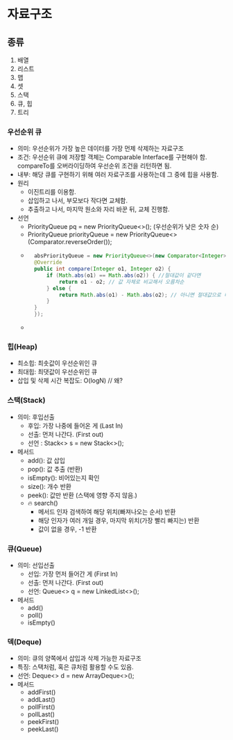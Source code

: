# 자료구조
## 종류
1. 배열
2. 리스트
3. 맵
4. 셋
5. 스택
6. 큐, 힙
7. 트리


### 우선순위 큐
- 의미: 우선순위가 가장 높은 데이터를 가장 먼제 삭제하는 자료구조
- 조건: 우선순위 큐에 저장할 객체는 Comparable Interface를 구현해야 함. compareTo를 오버라이딩하여 우선순위 조건을 리턴하면 됨.
- 내부: 해당 큐를 구현하기 위해 여러 자료구조를 사용하는데 그 중에 힙을 사용함.
- 원리
  - 이진트리를 이용함.
  - 삽입하고 나서, 부모보다 작다면 교체함.
  - 추출하고 나서, 마지막 원소와 자리 바꾼 뒤, 교체 진행함.
- 선언
  - PriorityQueue<type> pq = new PriorityQueue<>(); (우선순위가 낮은 숫자 순)
  - PriorityQueue<type> priorityQueue = new PriorityQueue<>(Comparator.reverseOrder());
  - ```java
      absPriorityQueue = new PriorityQueue<>(new Comparator<Integer>() {
      @Override
      public int compare(Integer o1, Integer o2) {
          if (Math.abs(o1) == Math.abs(o2)) { //절대값이 같다면
              return o1 - o2; // 값 자체로 비교해서 오름차순
          } else {
              return Math.abs(o1) - Math.abs(o2); // 아니면 절대값으로 비교해서 오름차순
          }
      }
      }); 
  - ```


### 힙(Heap)
- 최소힙: 최솟값이 우선순위인 큐
- 최대힙: 최댓값이 우선순위인 큐
- 삽입 및 삭제 시간 복잡도: O(logN) // 왜?

### 스택(Stack)
- 의미: 후입선출
  - 후입: 가장 나중에 들어온 게 (Last In)
  - 선출: 먼저 나간다. (First out)
  - 선언 : Stack<> s = new Stack<>();
- 메서드
  - add(): 값 삽입
  - pop(): 값 추출 (반환)
  - isEmpty(): 비어있는지 확인
  - size(): 개수 반환
  - peek(): 값만 반환 (스택에 영향 주지 않음.)
  - 🔥 search()
    - 메서드 인자 검색하여 해당 위치(빠져나오는 순서) 반환
    - 해당 인자가 여러 개일 경우, 마지막 위치(가장 빨리 빠지는) 반환
    - 값이 없을 경우, -1 반환

### 큐(Queue)
- 의미: 선입선출
  - 선입: 가장 먼저 들어간 게 (First In)
  - 선출: 먼저 나간다. (First out)
  - 선언: Queue<> q = new LinkedList<>();
- 메서드
  - add()
  - poll()
  - isEmpty()

### 덱(Deque)
- 의미: 큐의 양쪽에서 삽입과 삭제 가능한 자료구조
- 특징: 스택처럼, 혹은 큐처럼 활용할 수도 있음. 
- 선언: Deque<> d = new ArrayDeque<>();
- 메서드
  - addFirst()
  - addLast()
  - pollFirst()
  - pollLast()
  - peekFirst()
  - peekLast()
